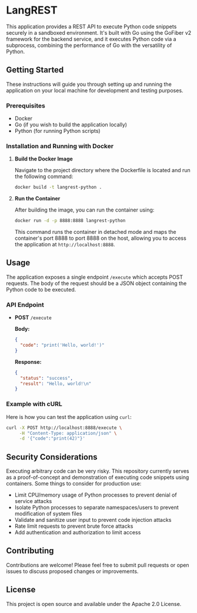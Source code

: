 # LangREST

This application provides a REST API to execute Python code snippets securely in a sandboxed environment. It's built with Go using the GoFiber v2 framework for the backend service, and it executes Python code via a subprocess, combining the performance of Go with the versatility of Python.

## Getting Started

These instructions will guide you through setting up and running the application on your local machine for development and testing purposes.

### Prerequisites

- Docker
- Go (if you wish to build the application locally)
- Python (for running Python scripts)

### Installation and Running with Docker

1. **Build the Docker Image**

   Navigate to the project directory where the Dockerfile is located and run the following command:

   ```bash
   docker build -t langrest-python .
   ```

2. **Run the Container**

   After building the image, you can run the container using:

   ```bash
   docker run -d -p 8888:8888 langrest-python
   ```

   This command runs the container in detached mode and maps the container's port 8888 to port 8888 on the host, allowing you to access the application at `http://localhost:8888`.

## Usage

The application exposes a single endpoint `/execute` which accepts POST requests. The body of the request should be a JSON object containing the Python code to be executed.

### API Endpoint

- **POST** `/execute`

  **Body:**

  ```json
  {
    "code": "print('Hello, world!')"
  }
  ```

  **Response:**

  ```json
  {
    "status": "success",
    "result": "Hello, world!\n"
  }
  ```

### Example with cURL

Here is how you can test the application using `curl`:

```bash
curl -X POST http://localhost:8888/execute \
     -H "Content-Type: application/json" \
     -d '{"code":"print(42)"}'
```

## Security Considerations

Executing arbitrary code can be very risky. This repository currently serves as a proof-of-concept and demonstration of executing code snippets using containers. Some things to consider for production use:
- Limit CPU/memory usage of Python processes to prevent denial of service attacks
- Isolate Python processes to separate namespaces/users to prevent modification of system files
- Validate and sanitize user input to prevent code injection attacks
- Rate limit requests to prevent brute force attacks
- Add authentication and authorization to limit access

## Contributing

Contributions are welcome! Please feel free to submit pull requests or open issues to discuss proposed changes or improvements.

## License

This project is open source and available under the Apache 2.0 License.
